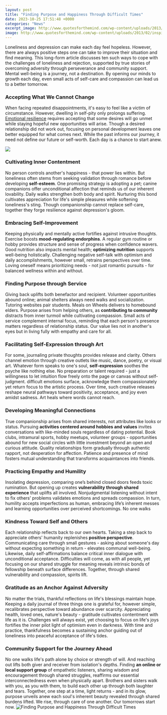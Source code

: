 ```yaml
---
layout: post
title: "Finding Purpose and Happiness Through Difficult Times"
date: 2023-10-25 17:51:48 +0000
categories: "News"
excerpt_image: http://www.quotesforthemind.com/wp-content/uploads/2013/02/inspiring-and-uplifting-quotes-and-images-about-life-happiness-good-times-sadness-hard-times-hard-rough-tough-time.jpg
image: http://www.quotesforthemind.com/wp-content/uploads/2013/02/inspiring-and-uplifting-quotes-and-images-about-life-happiness-good-times-sadness-hard-times-hard-rough-tough-time.jpg
---
```


Loneliness and depression can make each day feel hopeless. However, there are always positive steps one can take to improve their situation and find meaning. This long-form article discusses ten such ways to cope with the challenges of loneliness and rejection, supported by true stories of overcoming adversity through perseverance and community support.
Mental well-being is a journey, not a destination. By opening our minds to growth each day, even small acts of self-care and compassion can lead us to a better tomorrow.
### Accepting What We Cannot Change  
When facing repeated disappointments, it's easy to feel like a victim of circumstance. However, dwelling in self-pity only prolongs suffering. [Emotional resilience](https://store.fi.io.vn/los-angeles-best-mom-best-mom-mothers-day-los-angeles-city645-t-shirt) requires accepting that some desires will go unmet while staying hopeful new opportunities will arise. Though a desired relationship did not work out, focusing on personal development leaves one better equipped for what comes next. While the past informs our journey, it need not define our future or self-worth. Each day is a chance to start anew.

![](https://i0.wp.com/thequietgrove.com/wp-content/uploads/2015/06/That-Give-Perspective-in-Hard-Times.jpg?fit=940%2C788&amp;ssl=1)
### Cultivating Inner Contentment  
No person controls another's happiness - that power lies within. But loneliness often stems from seeking validation through romance before developing **self-esteem**. One promising strategy is adopting a pet; canine companions offer  unconditional affection that reminds us of our inherent lovability. Daily walks strengthen both body and spirit. Nurturing this bond cultivates appreciation for life's simple pleasures while softening loneliness's sting. Though companionship cannot replace self-care, together they forge resilience against depression's gloom.
### Embracing Self-Improvement  
Keeping physically and mentally active fortifies against intrusive thoughts. Exercise boosts **mood-regulating endorphins**. A regular gym routine or hobby provides structure and sense of progress when confidence wavers. Good nutrition also impacts mental health; **optimizing nutrition** supports well-being holistically. Challenging negative self-talk with optimism and daily accomplishments, however small, retrains perspectives over time. Loving oneself means prioritizing needs - not just romantic pursuits - for balanced wellness within and without.
### Finding Purpose through Service   
Giving back uplifts both benefactor and recipient. Volunteer opportunities abound online; animal shelters always need walks and socialization. Tutoring websites pair students. Meals on Wheels delivers to homebound elders. Purpose arises from helping others, as **contributing to community** distracts from inner turmoil while cultivating compassion. Small acts of service complement internal focus, reminding that each person's presence matters regardless of relationship status. Our value lies not in another's eyes but in living fully with empathy and care for all.
### Facilitating Self-Expression through Art
For some, journaling private thoughts provides release and clarity. Others channel emotion through creative outlets like music, dance, poetry, or visual art. Whatever form speaks to one's soul, **self-expression** soothes the psyche like nothing else. No preparation or talent required - just a willingness to let intuition flow freely onto the page or canvas without self-judgment. difficult emotions surface, acknowledge them compassionately yet return focus to  the artistic process. Over time, such creative releases reshape neural pathways toward positivity, acceptance, and joy even amidst sadness. Art heals where words cannot reach.
### Developing Meaningful Connections 
True companionship arises from shared interests, not attributes like looks or status. Pursuing **activities centered around hobbies and values** invites conversations with like-minded souls regardless of dating potential. Book clubs, intramural sports, hobby meetups, volunteer groups - opportunities abound for new social circles with little investment beyond an open and curious attitude. Quality relationships form gradually through authentic rapport, not desperation for affection. Patience and presence of mind fosters mutual understanding that transforms acquaintances into friends. 
### Practicing Empathy and Humility 
Insolating depression, comparing one’s behind closed doors feeds toxic rumination. But opening up creates **vulnerability through shared experience** that uplifts all involved. Nonjudgmental listening without intent to fix others’ problems validates emotions and spreads compassion. In turn, humility accepts imperfections as human, embracing life’s inherent messes and learning opportunities over perceived shortcomings. No one walks
### Kindness Toward Self and Others
Each relationship reflects back to our own hearts. Taking a step back to appreciate others' humanity replenishes **positive perspective**. Communicating care through small gestures - asking about someone's day without expecting something in return - elevates communal well-being. Likewise, daily self-affirmations balance critical inner dialogue with unconditional acceptance. Difficulties will come, as with all people, yet focusing on our shared struggle for meaning reveals intrinsic bonds of fellowship beneath surface differences. Together, through shared vulnerability and compassion, spirits lift.
### Gratitude as an Anchor Against Adversity  
No matter the trials, thankful reflections on life's blessings maintain hope. Keeping a daily journal of three things one is grateful for, however simple, recalibrates perspective toward abundance over scarcity. Appreciating health, loved ones, nature's beauty - gratitude cultivates contentment with life as it is. Challenges will always exist, yet choosing to focus on life's joys fortifies the inner pilot light of optimism even in darkness. With time and practice, thankfulness becomes a sustaining anchor guiding out of loneliness into peaceful acceptance of life's tides.
### Community Support for the Journey Ahead
No one walks life's path alone by choice or strength of will. And reaching out lifts both giver and receiver from isolation's depths. Finding **an online or local support group** of empathetic listeners, sharing wisdom and encouragement through shared struggles, reaffirms our essential interconnectedness even when physically apart. Brothers and sisters walk with you, as you with them, to build each other up through both laughter and tears. Together, one step at a time, light returns - and in its glow, purpose unveils anew each soul's inherent beauty revealed through shared burdens lifted. We rise, through care of one another. Our tomorrows start now.
![Finding Purpose and Happiness Through Difficult Times](http://www.quotesforthemind.com/wp-content/uploads/2013/02/inspiring-and-uplifting-quotes-and-images-about-life-happiness-good-times-sadness-hard-times-hard-rough-tough-time.jpg)